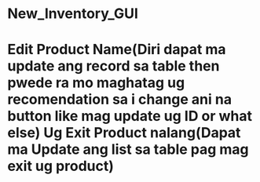 # New_Inventory_GUI
# Edit Product Name(Diri dapat ma update ang record sa table then pwede ra mo maghatag ug recomendation sa i change ani na button like mag update ug ID or what else) Ug Exit Product nalang(Dapat ma Update ang list sa table pag mag exit ug product)
